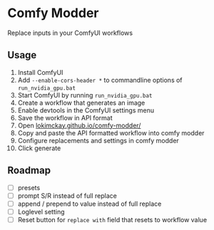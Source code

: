 # Comfy Modder

Replace inputs in your ComfyUI workflows

## Usage

1. Install ComfyUI
1. Add `--enable-cors-header *` to commandline options of `run_nvidia_gpu.bat`
1. Start ComfyUI by running `run_nvidia_gpu.bat`
1. Create a workflow that generates an image
1. Enable devtools in the ComfyUI settings menu
1. Save the workflow in API format
1. Open [lokimckay.github.io/comfy-modder/](https://lokimckay.github.io/comfy-modder/)
1. Copy and paste the API formatted workflow into comfy modder
1. Configure replacements and settings in comfy modder
1. Click generate

## Roadmap

- [ ] presets
- [ ] prompt S/R instead of full replace
- [ ] append / prepend to value instead of full replace
- [ ] Loglevel setting
- [ ] Reset button for `replace with` field that resets to workflow value

